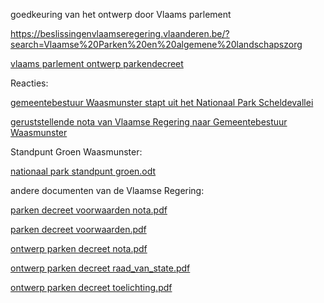 goedkeuring van het ontwerp door Vlaams parlement

<https://beslissingenvlaamseregering.vlaanderen.be/?search=Vlaamse%20Parken%20en%20algemene%20landschapszorg>

[vlaams parlement ontwerp parkendecreet](best/vlaams%20parlement%20ontwerp%20parkendecreet.pdf)

Reacties:

[gemeentebestuur Waasmunster stapt uit het Nationaal Park Scheldevallei](best/waasmunster%20stapt%20uit%20nationaal%20park.odt)

[geruststellende nota van Vlaamse Regering naar Gemeentebestuur Waasmunster](best/toelichting%20%20nationale%20parken.pdf)

Standpunt Groen Waasmunster:

[nationaal park standpunt groen.odt](https://github.com/groenwaasmunster/gwdocs/files/11990782/nationaal.park.standpunt.groen.odt)


andere documenten van de Vlaamse Regering:

[parken decreet voorwaarden nota.pdf](https://github.com/groenwaasmunster/gwdocs/files/11938581/parken.decreet.voorwaarden.nota.pdf)

[parken decreet voorwaarden.pdf](https://github.com/groenwaasmunster/gwdocs/files/11938580/parken.decreet.voorwaarden.pdf)

[ontwerp parken decreet nota.pdf](https://github.com/groenwaasmunster/gwdocs/files/11938609/ontwerp.parken.decreet.nota.pdf)

[ontwerp parken decreet raad_van_state.pdf](https://github.com/groenwaasmunster/gwdocs/files/11938607/ontwerp.parken.decreet.raad_van_state.pdf)

[ontwerp parken decreet toelichting.pdf](https://github.com/groenwaasmunster/gwdocs/files/11938606/ontwerp.parken.decreet.toelichting.pdf)










